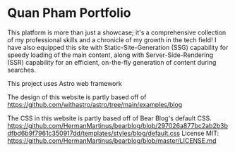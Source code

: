 # Quan Pham Portfolio
This platform is more than just a showcase; it's a comprehensive collection of my professional skills and a chronicle of my growth in the tech field!
I have also equipped this site with Static-Site-Generation (SSG) capability for speedy loading of the main content, along with Server-Side-Rendering (SSR) capability for an efficient, on-the-fly generation of content during searches.

This project uses Astro web framework

The design of this website is partly based off of https://github.com/withastro/astro/tree/main/examples/blog

The CSS in this website is partly based off of Bear Blog's default CSS.
https://github.com/HermanMartinus/bearblog/blob/297026a877bc2ab2b3bdfbd6b9f7961c350917dd/templates/styles/blog/default.css
License MIT: https://github.com/HermanMartinus/bearblog/blob/master/LICENSE.md
